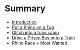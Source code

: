 # Summary

* [Introduction](README.md)
* [Put a Rhino on a Tug](put_a_rhino_on_a_tug.md)
* [Glitch into a train cabin](glitch_into_a_train_cabin.md)
* [Drive a Prison Bus onto a Train](drive_a_prison_bus_onto_a_train.md)
* Rhino Race + Most Wanted

